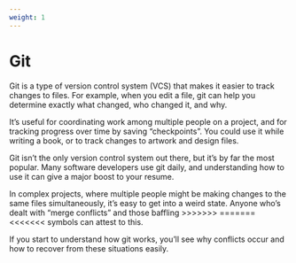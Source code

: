 ```yaml
---
weight: 1
---
```


# Git

Git is a type of version control system (VCS) that makes it easier to track changes to files.
For example, when you edit a file, git can help you determine exactly what changed, who changed it, and why.

It’s useful for coordinating work among multiple people on a project, and for tracking progress over time by saving “checkpoints”. You could use it while writing a book, or to track changes to artwork and design files.

Git isn’t the only version control system out there, but it’s by far the most popular. Many software developers use git daily, and understanding how to use it can give a major boost to your resume.

In complex projects, where multiple people might be making changes to the same files simultaneously, it’s easy to get into a weird state. Anyone who’s dealt with “merge conflicts” and those baffling >>>>>>> ======= <<<<<<< symbols can attest to this.

If you start to understand how git works, you’ll see why conflicts occur and how to recover from these situations easily.
